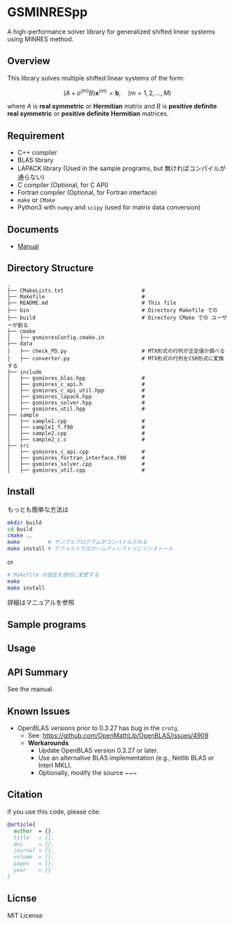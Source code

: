 # GSMINRESpp

A high-performance solver library for generalized shifted linear systems using MINRES method.


## Overview

This library solves multiple shifted linear systems of the form:

$$ (A + \sigma^{(m)}B)\textbf{x}^{(m)} = \textbf{b}, \quad (m=1, 2, \dots, M) $$

where $A$ is **real symmetric** or **Hermitian** matrix and $B$ is **positive definite real symmetric** or **positive definite Hermitian** matrices.


## Requirement
- C++ compiler
- BLAS library
- LAPACK library (Used in the sample programs, but 無ければコンパイルが通らない)
- C compiler (Optional, for C API)
- Fortran compiler (Optional, for Fortran interface)
- `make` or `CMake`
- Python3 with `numpy` and `scipy` (used for matrix data conversion)
<!-- zrot_ が原因
/usr/bin/ld: bin/libgsminres.so: undefined reference to zrot_'
collect2: error: ld returned 1 exit status 
make: *** [Makefile:83: bin/sample2_c] エラー 1
-->


## Documents
- [Manual](https://github.com/ShunHidaka/GSMINRESpp/edit/main/README.md)

## Directory Structure

    .  
    ├── CMakeLists.txt                         #
    ├── Makefile                               #
    ├── README.md                              # This file
    ├── bin                                    # Directory Makefile での
    ├── build                                  # Directory CMake での ユーザーが創る
    ├── cmake  
    │   ├── gsminresConfig.cmake.in  
    ├── data  
    │   ├── check_PD.py                        # MTX形式の行列が正定値か調べる
    │   ├── converter.py                       # MTX形式の行列をCSR形式に変換する
    ├── include  
    │   ├── gsminres_blas.hpp                  #
    │   ├── gsminres_c_api.h                   #
    │   ├── gsminres_c_api_util.hpp            #
    │   ├── gsminres_lapack.hpp                #
    │   ├── gsminres_solver.hpp                #
    │   ├── gsminres_util.hpp                  #
    ├── sample  
    │   ├── sample1.cpp                        #
    │   ├── sample1_f.f90                      #
    │   ├── sample2.cpp                        #
    │   ├── sample2_c.c                        #
    ├── src  
    │   ├── gsminres_c_api.cpp                 #
    │   ├── gsminres_fortran_interface.f90     #
    │   ├── gsminres_solver.cpp                #
    │   ├── gsminres_util.cpp                  #


## Install
もっとも簡単な方法は
``` bash
mkdir build
cd build
cmake ..
make         # サンプルプログラムがコンパイルされる
make install # デフォルトではホームディレクトリにインストール
```
or
``` bash
# Makefile の設定を適切に変更する
make
make install
```
詳細はマニュアルを参照


## Sample programs


## Usage


## API Summary
See the manual.


## Known Issues
- OpenBLAS versions prior to 0.3.27 has bug in the `zrotg`.
  - See: https://github.com/OpenMathLib/OpenBLAS/issues/4909
  - **Workarounds**
    - Update OpenBLAS version 0.3.27 or later.
    - Use an alternative BLAS implementation (e.g., Netlib BLAS or Interl MKL).
    - Optionally, modify the source ~~~

## Citation
If you use this code, please cite:
``` bibtex
@article{
  author  = {},
  title   = {},
  doi     = {},
  journal = {},
  volume  = {},
  pages   = {},
  year    = {}
}
```

## Licnse
MIT License
